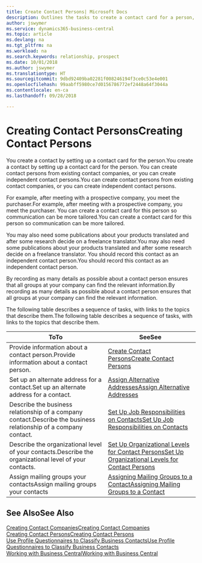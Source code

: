 ```yaml
---
title: Create Contact Persons| Microsoft Docs
description: Outlines the tasks to create a contact card for a person, for example, a prospect or supplier, helping to define the relationship and tailor communication.
author: jswymer
ms.service: dynamics365-business-central
ms.topic: article
ms.devlang: na
ms.tgt_pltfrm: na
ms.workload: na
ms.search.keywords: relationship, prospect
ms.date: 10/01/2018
ms.author: jswymer
ms.translationtype: HT
ms.sourcegitcommit: 9dbd92409ba02281f008246194f3ce0c53e4e001
ms.openlocfilehash: 99aabff5980ce7d0156786772ef2448a64f3044a
ms.contentlocale: en-ca
ms.lasthandoff: 09/28/2018

---
```

# <a name="creating-contact-persons"></a><span data-ttu-id="38643-103">Creating Contact Persons</span><span class="sxs-lookup"><span data-stu-id="38643-103">Creating Contact Persons</span></span>
<span data-ttu-id="38643-104">You create a contact by setting up a contact card for the person.</span><span class="sxs-lookup"><span data-stu-id="38643-104">You create a contact by setting up a contact card for the person.</span></span> <span data-ttu-id="38643-105">You can create contact persons from existing contact companies, or you can create independent contact persons.</span><span class="sxs-lookup"><span data-stu-id="38643-105">You can create contact persons from existing contact companies, or you can create independent contact persons.</span></span>

<span data-ttu-id="38643-106">For example, after meeting with a prospective company, you meet the purchaser.</span><span class="sxs-lookup"><span data-stu-id="38643-106">For example, after meeting with a prospective company, you meet the purchaser.</span></span> <span data-ttu-id="38643-107">You can create a contact card for this person so communication can be more tailored.</span><span class="sxs-lookup"><span data-stu-id="38643-107">You can create a contact card for this person so communication can be more tailored.</span></span>

<span data-ttu-id="38643-108">You may also need some publications about your products translated and after some research decide on a freelance translator.</span><span class="sxs-lookup"><span data-stu-id="38643-108">You may also need some publications about your products translated and after some research decide on a freelance translator.</span></span> <span data-ttu-id="38643-109">You should record this contact as an independent contact person.</span><span class="sxs-lookup"><span data-stu-id="38643-109">You should record this contact as an independent contact person.</span></span>

<span data-ttu-id="38643-110">By recording as many details as possible about a contact person ensures that all groups at your company can find the relevant information.</span><span class="sxs-lookup"><span data-stu-id="38643-110">By recording as many details as possible about a contact person ensures that all groups at your company can find the relevant information.</span></span>

<span data-ttu-id="38643-111">The following table describes a sequence of tasks, with links to the topics that describe them.</span><span class="sxs-lookup"><span data-stu-id="38643-111">The following table describes a sequence of tasks, with links to the topics that describe them.</span></span>

| <span data-ttu-id="38643-112">To</span><span class="sxs-lookup"><span data-stu-id="38643-112">To</span></span> | <span data-ttu-id="38643-113">See</span><span class="sxs-lookup"><span data-stu-id="38643-113">See</span></span> |
| --- | --- |
| <span data-ttu-id="38643-114">Provide information about a contact person.</span><span class="sxs-lookup"><span data-stu-id="38643-114">Provide information about a contact person.</span></span> |[<span data-ttu-id="38643-115">Create Contact Persons</span><span class="sxs-lookup"><span data-stu-id="38643-115">Create Contact Persons</span></span>](marketing-how-create-contact-persons.md) |
| <span data-ttu-id="38643-116">Set up an alternate address for a contact.</span><span class="sxs-lookup"><span data-stu-id="38643-116">Set up an alternate address for a contact.</span></span> |[<span data-ttu-id="38643-117">Assign Alternative Addresses</span><span class="sxs-lookup"><span data-stu-id="38643-117">Assign Alternative Addresses</span></span>](marketing-how-assign-alternate-address.md) |
| <span data-ttu-id="38643-118">Describe the business relationship of a company contact.</span><span class="sxs-lookup"><span data-stu-id="38643-118">Describe the business relationship of a company contact.</span></span> |[<span data-ttu-id="38643-119">Set Up Job Responsibilities on Contacts</span><span class="sxs-lookup"><span data-stu-id="38643-119">Set Up Job Responsibilities on Contacts</span></span>](marketing-job-responsibilities.md) |
| <span data-ttu-id="38643-120">Describe the organizational level of your contacts.</span><span class="sxs-lookup"><span data-stu-id="38643-120">Describe the organizational level of your contacts.</span></span> |[<span data-ttu-id="38643-121">Set Up Organizational Levels for Contact Persons</span><span class="sxs-lookup"><span data-stu-id="38643-121">Set Up Organizational Levels for Contact Persons</span></span>](marketing-organizational-levels.md) |
| <span data-ttu-id="38643-122">Assign mailing groups your contacts</span><span class="sxs-lookup"><span data-stu-id="38643-122">Assign mailing groups your contacts</span></span> |[<span data-ttu-id="38643-123">Assigning Mailing Groups to a Contact</span><span class="sxs-lookup"><span data-stu-id="38643-123">Assigning Mailing Groups to a Contact</span></span>](marketing-mailing-groups.md) |

## <a name="see-also"></a><span data-ttu-id="38643-124">See Also</span><span class="sxs-lookup"><span data-stu-id="38643-124">See Also</span></span>
[<span data-ttu-id="38643-125">Creating Contact Companies</span><span class="sxs-lookup"><span data-stu-id="38643-125">Creating Contact Companies</span></span>](marketing-create-contact-companies.md)  
[<span data-ttu-id="38643-126">Creating Contact Persons</span><span class="sxs-lookup"><span data-stu-id="38643-126">Creating Contact Persons</span></span>](marketing-create-contact-persons.md)  
[<span data-ttu-id="38643-127">Use Profile Questionnaires to Classify Business Contacts</span><span class="sxs-lookup"><span data-stu-id="38643-127">Use Profile Questionnaires to Classify Business Contacts</span></span>](marketing-create-contact-profile-questionnaire.md)  
[<span data-ttu-id="38643-128">Working with Business Central</span><span class="sxs-lookup"><span data-stu-id="38643-128">Working with Business Central</span></span>](ui-work-product.md)

